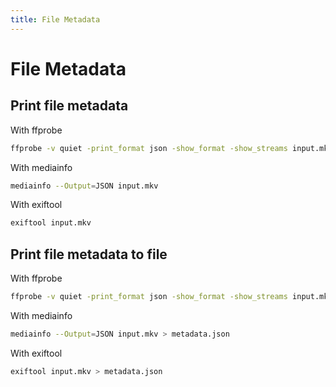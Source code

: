 ```yaml
---
title: File Metadata
---
```


# File Metadata

## Print file metadata

With ffprobe

```bash
ffprobe -v quiet -print_format json -show_format -show_streams input.mkv
```

With mediainfo

```bash
mediainfo --Output=JSON input.mkv
```

With exiftool

```bash
exiftool input.mkv
```

## Print file metadata to file

With ffprobe

```bash
ffprobe -v quiet -print_format json -show_format -show_streams input.mkv > metadata.json
```

With mediainfo

```bash
mediainfo --Output=JSON input.mkv > metadata.json
```

With exiftool

```bash
exiftool input.mkv > metadata.json
```
